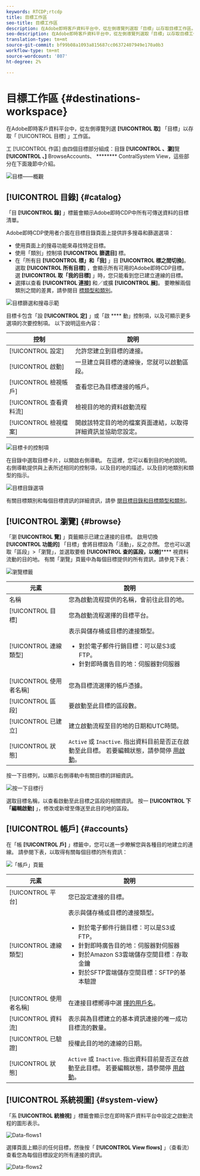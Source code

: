 ```yaml
---
keywords: RTCDP;rtcdp
title: 目標工作區
seo-title: 目標工作區
description: 在Adobe即時客戶資料平台中，從左側導覽列選取「目標」以存取目標工作區。
seo-description: 在Adobe即時客戶資料平台中，從左側導覽列選取「目標」以存取目標工作區。
translation-type: tm+mt
source-git-commit: bf99b08a1093a815687cc06372407949e170a0b3
workflow-type: tm+mt
source-wordcount: '807'
ht-degree: 2%

---
```



# 目標工作區 {#destinations-workspace}

在Adobe即時客戶資料平台中，從左側導覽列選 **[!UICONTROL 取]** 「目標」以存取「 [!UICONTROL 目標] 」工作區。

工 [!UICONTROL 作區] 由四個目標部分組成：目錄 **[!UICONTROL 、瀏]**&#x200B;覽 **[!UICONTROL 、]** BrowseAccounts、 ******** ContralSystem View，這些部分在下面幾節中介紹。

![目標——概觀](/help/rtcdp/destinations/assets/destinations-overview.png)

## [!UICONTROL 目錄] {#catalog}

「目 **[!UICONTROL 錄]** 」標籤會顯示Adobe即時CDP中所有可傳送資料的目標清單。

Adobe即時CDP使用者介面在目標目錄頁面上提供許多搜尋和篩選選項：

* 使用頁面上的搜尋功能來尋找特定目標。
* 使用「類別」控制項 **[!UICONTROL 篩選目]** 標。
* 在「所有目 **[!UICONTROL 標」和「我]** 」目 **[!UICONTROL 標之間切換]**。 選取 **[!UICONTROL 所有目標]** ，會顯示所有可用的Adobe即時CDP目標。 選 **[!UICONTROL 取「我的目標]** 」時，您只能看到您已建立連線的目標。
* 選擇以查看 **[!UICONTROL 連接]** 和／或擴 **[!UICONTROL 展]**。 要瞭解兩個類別之間的差異，請參閱目 [標類型和類別](/help/rtcdp/destinations/destination-types.md)。

![目標篩選和搜尋示範](/help/rtcdp/destinations/assets/destinations-search-and-filter.gif)

目標卡包含「設 **[!UICONTROL 定]** 」或「啟 **** 動」控制項，以及可顯示更多選項的次要控制項。 以下說明這些內容：

| 控制 | 說明 |
---------|----------
| [!UICONTROL 設定] | 允許您建立到目標的連接。 |
| [!UICONTROL 啟動] | 一旦建立與目標的連線後，您就可以啟動區段。 |
| [!UICONTROL 檢視帳戶] | 查看您已為目標連接的帳戶。 |
| [!UICONTROL 查看資料流] | 檢視目的地的資料啟動流程 |
| [!UICONTROL 檢視檔案] | 開啟該特定目的地的檔案頁面連結，以取得詳細資訊並協助您設定。 |

![目標卡的控制項](/help/rtcdp/destinations/assets/destination-card-options.png)

在目錄中選取目標卡片，以開啟右側導軌。  在這裡，您可以看到目的地的說明。 右側導軌提供與上表所述相同的控制項，以及目的地的描述，以及目的地類別和類型的指示。

![目標目錄選項](/help/rtcdp/destinations/assets/destination-right-rail.png)

有關目標類別和每個目標資訊的詳細資訊，請參 [閱目標目錄](/help/rtcdp/destinations/destinations-catalog.md)[和目標類型和類別](/help/rtcdp/destinations/destination-types.md)。

## [!UICONTROL 瀏覽] {#browse}

「瀏 **[!UICONTROL 覽]** 」頁籤顯示已建立連接的目標。 啟用切換 **[!UICONTROL 功能的]** 「目標」會將目標設為「活動」，反之亦然。 您也可以選取「區段」>「瀏覽」，並選取要檢 **[!UICONTROL 查的區段，以檢]****** 視資料流動的目的地。 有關「瀏覽」頁籤中為每個目標提供的所有資訊，請參見下表：

![瀏覽標籤](/help/rtcdp/destinations/assets/browse-tab.png)

| 元素 | 說明 |
---------|----------
| 名稱 | 您為啟動流程提供的名稱，會前往此目的地。 |
| [!UICONTROL 目標] | 您為啟動流程選擇的目標平台。 |
| [!UICONTROL 連線類型] | 表示與儲存桶或目標的連接類型。 <ul><li>對於電子郵件行銷目標：可以是S3或FTP。</li><li>針對即時廣告目的地：伺服器對伺服器</li></ul> |
| [!UICONTROL 使用者名稱] | 您為目標流選擇的帳戶憑據。 |
| [!UICONTROL 區段] | 要啟動至此目標的區段數。 |
| [!UICONTROL 已建立] | 建立啟動流程至目的地的日期和UTC時間。 |
| [!UICONTROL 狀態] | `Active` 或 `Inactive`. 指出資料目前是否正在啟動至此目標。 若要編輯狀態，請參閱停 [用啟動](/help/rtcdp/destinations/activate-destinations.md#disable-activation)。 |

按一下目標列，以顯示右側導軌中有關目標的詳細資訊。

![按一下目標行](/help/rtcdp/destinations/assets/click-destination-row.png)

選取目標名稱，以查看啟動至此目標之區段的相關資訊。 按一 **[!UICONTROL 下「編輯啟動]** 」，修改或新增至傳送至此目的地的區段。

## [!UICONTROL 帳戶] {#accounts}

在「帳 **[!UICONTROL 戶]** 」標籤中，您可以進一步瞭解您與各種目的地建立的連線。 請參閱下表，以取得有關每個目標的所有資訊：

![「帳戶」頁籤](/help/rtcdp/destinations/assets/accounts-tab.png)

| 元素 | 說明 |
---------|----------
| [!UICONTROL 平台] | 您已設定連接的目標。 |
| [!UICONTROL 連線類型] | 表示與儲存桶或目標的連接類型。 <ul><li>對於電子郵件行銷目標：可以是S3或FTP。</li><li>針對即時廣告目的地：伺服器對伺服器</li><li>對於Amazon S3雲端儲存空間目標：存取金鑰 </li><li>對於SFTP雲端儲存空間目標：SFTP的基本驗證</li></ul> |
| [!UICONTROL 使用者名稱] | 在連接目標嚮導中選 [擇的用戶名](/help/rtcdp/destinations/email-marketing-destinations.md#connect-destination)。 |
| [!UICONTROL 資料流] | 表示與為目標建立的基本資訊連接的唯一成功目標流的數量。 |
| [!UICONTROL 已驗證] | 授權此目的地的連線的日期。 |
| [!UICONTROL 狀態] | `Active` 或 `Inactive`. 指出資料目前是否正在啟動至此目標。 若要編輯狀態，請參閱停 [用啟動](/help/rtcdp/destinations/activate-destinations.md#disable-activation)。 |

## [!UICONTROL 系統視圖] {#system-view}

「系 **[!UICONTROL 統檢視]** 」標籤會顯示您在即時客戶資料平台中設定之啟動流程的圖形表示。

![Data-flows1](/help/rtcdp/destinations/assets/data-flows1.png)

選擇頁面上顯示的任何目標，然後按「 **[!UICONTROL View flows]** 」（查看流）查看您為每個目標設定的所有連接的資訊。

![Data-flows2](/help/rtcdp/destinations/assets/data-flows2.png)